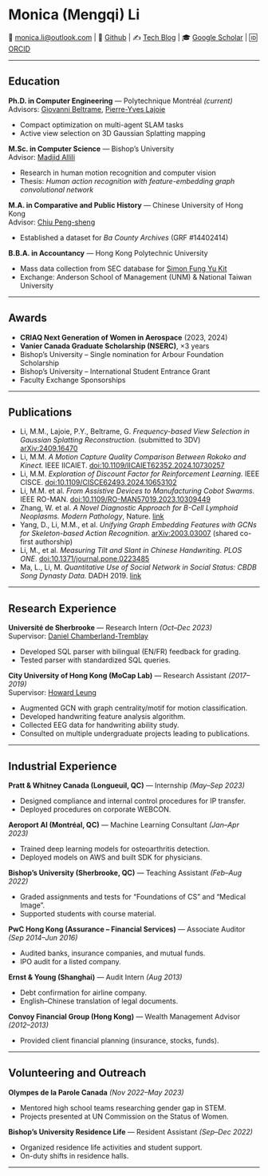 # Monica (Mengqi) Li  
📧 [monica.li@outlook.com](mailto:monica.li@outlook.com) | 🔗 [Github](https://github.com/lemonci) | ✍ [Tech Blog](https://monica-mq-li.gitbook.io/monica-li/tech-blog) | 🎓 [Google Scholar](https://scholar.google.com/citations?user=_GUnfwYAAAAJ) | 🆔 [ORCID](https://orcid.org/0000-0003-4768-1221)

---

## Education
**Ph.D. in Computer Engineering** — Polytechnique Montréal *(current)*  
Advisors: [Giovanni Beltrame](https://www.polymtl.ca/expertises/en/beltrame-giovanni), [Pierre-Yves Lajoie](https://www.polymtl.ca/expertises/en/lajoie-pierre-yves)  
- Compact optimization on multi-agent SLAM tasks  
- Active view selection on 3D Gaussian Splatting mapping  

**M.Sc. in Computer Science** — Bishop’s University  
Advisor: [Madjid Allili](https://cs.ubishops.ca/home/allili/)  
- Research in human motion recognition and computer vision  
- Thesis: *Human action recognition with feature-embedding graph convolutional network*  

**M.A. in Comparative and Public History** — Chinese University of Hong Kong  
Advisor: [Chiu Peng-sheng](https://sjtu.academia.edu/PengshengChiu/CurriculumVitae)  
- Established a dataset for *Ba County Archives* (GRF #14402414)  

**B.B.A. in Accountancy** — Hong Kong Polytechnic University  
- Mass data collection from SEC database for [Simon Fung Yu Kit](https://www.deakin.edu.au/about-deakin/people/yu-kit-fung)  
- Exchange: Anderson School of Management (UNM) & National Taiwan University  

---

## Awards
- **CRIAQ Next Generation of Women in Aerospace** (2023, 2024)  
- **Vanier Canada Graduate Scholarship (NSERC)**, ×3 years  
- Bishop’s University – Single nomination for Arbour Foundation Scholarship  
- Bishop’s University – International Student Entrance Grant  
- Faculty Exchange Sponsorships  

---

## Publications
- Li, M.M., Lajoie, P.Y., Beltrame, G. *Frequency-based View Selection in Gaussian Splatting Reconstruction.* (submitted to 3DV) [arXiv:2409.16470](https://arxiv.org/pdf/2409.16470)  
- Li, M.M. *A Motion Capture Quality Comparison Between Rokoko and Kinect.* IEEE IICAIET. [doi:10.1109/IICAIET62352.2024.10730257](https://doi.org/10.1109/IICAIET62352.2024.10730257)  
- Li, M.M. *Exploration of Discount Factor for Reinforcement Learning.* IEEE CISCE. [doi:10.1109/CISCE62493.2024.10653102](https://doi.org/10.1109/CISCE62493.2024.10653102)  
- Li, M.M. et al. *From Assistive Devices to Manufacturing Cobot Swarms.* IEEE RO-MAN. [doi:10.1109/RO-MAN57019.2023.10309449](https://doi.org/10.1109/RO-MAN57019.2023.10309449)  
- Zhang, W. et al. *A Novel Diagnostic Approach for B-Cell Lymphoid Neoplasms.* *Modern Pathology*, Nature. [link](https://www.nature.com/articles/s41379-021-00954-z)  
- Yang, D., Li, M.M., et al. *Unifying Graph Embedding Features with GCNs for Skeleton-based Action Recognition.* [arXiv:2003.03007](https://arxiv.org/abs/2003.03007) (shared co-first authorship)  
- Li, M., et al. *Measuring Tilt and Slant in Chinese Handwriting.* *PLOS ONE*. [doi:10.1371/journal.pone.0223485](https://doi.org/10.1371/journal.pone.0223485)  
- Ma, L., Li, M. *Quantitative Use of Social Network in Social Status: CBDB Song Dynasty Data.* DADH 2019. [link](https://dadh2019.conf.tw/site/page.aspx?pid=305&sid=1308&lang=en#paper7)  

---

## Research Experience
**Université de Sherbrooke** — Research Intern *(Oct–Dec 2023)*  
Supervisor: [Daniel Chamberland-Tremblay](https://www.usherbrooke.ca/ecole-gestion/personnel/professeurs/simqg/daniel-chamberland-tremblay)  
- Developed SQL parser with bilingual (EN/FR) feedback for grading.  
- Tested parser with standardized SQL queries.  

**City University of Hong Kong (MoCap Lab)** — Research Assistant *(2017–2019)*  
Supervisor: [Howard Leung](https://www.cs.cityu.edu.hk/~howard/)  
- Augmented GCN with graph centrality/motif for motion classification.  
- Developed handwriting feature analysis algorithm.  
- Collected EEG data for handwriting ability study.  
- Consulted on multiple undergraduate projects leading to publications.  

---

## Industrial Experience
**Pratt & Whitney Canada (Longueuil, QC)** — Internship *(May–Sep 2023)*  
- Designed compliance and internal control procedures for IP transfer.  
- Deployed procedures on corporate WEBCON.  

**Aeroport AI (Montréal, QC)** — Machine Learning Consultant *(Jan–Apr 2023)*  
- Trained deep learning models for osteoarthritis detection.  
- Deployed models on AWS and built SDK for physicians.  

**Bishop’s University (Sherbrooke, QC)** — Teaching Assistant *(Feb–Aug 2022)*  
- Graded assignments and tests for “Foundations of CS” and “Medical Image”.  
- Supported students with course material.  

**PwC Hong Kong (Assurance – Financial Services)** — Associate Auditor *(Sep 2014–Jun 2016)*  
- Audited banks, insurance companies, and mutual funds.  
- IPO audit for a listed company.  

**Ernst & Young (Shanghai)** — Audit Intern *(Aug 2013)*  
- Debt confirmation for airline company.  
- English–Chinese translation of legal documents.  

**Convoy Financial Group (Hong Kong)** — Wealth Management Advisor *(2012–2013)*  
- Provided client financial planning (insurance, stocks, funds).  

---

## Volunteering and Outreach
**Olympes de la Parole Canada** *(Nov 2022–May 2023)*  
- Mentored high school teams researching gender gap in STEM.  
- Projects presented at UN Commission on the Status of Women.  

**Bishop’s University Residence Life** — Resident Assistant *(Sep–Dec 2022)*  
- Organized residence life activities and student support.  
- On-duty shifts in residence halls.  

---
